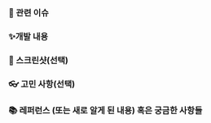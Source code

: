 
### 📌 관련 이슈
<!-- 관련있는 이슈 번호(#000)을 적어주세요. -->

### ✨개발 내용
<!-- 개발한 내용을 설명을 적어주세요 -->

### 📸 스크린샷(선택)
<!-- 스크린샷이 필요한 과제면 스크린샷을 첨부해주세요 -->

### 👓 고민 사항(선택)

### 📚 레퍼런스 (또는 새로 알게 된 내용) 혹은 궁금한 사항들
<!-- 참고할 사항이 있다면 적어주세요 -->
